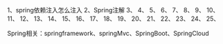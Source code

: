 1、spring依赖注入怎么注入
2、Spring注解
3、
4、
5、
6、
7、
8、
9、
10、
11、
12、
13、
14、
15、
16、
17、
18、
19、
20、
21、
22、
23、
24、
25、


Spring相关：springframework、springMvc、SpringBoot、SpringCloud


